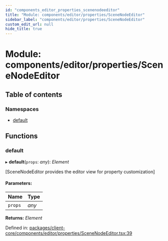 ```yaml
---
id: "components_editor_properties_scenenodeeditor"
title: "Module: components/editor/properties/SceneNodeEditor"
sidebar_label: "components/editor/properties/SceneNodeEditor"
custom_edit_url: null
hide_title: true
---
```


# Module: components/editor/properties/SceneNodeEditor

## Table of contents

### Namespaces

- [default](components_editor_properties_scenenodeeditor.default.md)

## Functions

### default

▸ **default**(`props`: *any*): *Element*

[SceneNodeEditor provides the editor view for property customization]

#### Parameters:

Name | Type |
:------ | :------ |
`props` | *any* |

**Returns:** *Element*

Defined in: [packages/client-core/components/editor/properties/SceneNodeEditor.tsx:39](https://github.com/xr3ngine/xr3ngine/blob/56376a778/packages/client-core/components/editor/properties/SceneNodeEditor.tsx#L39)
